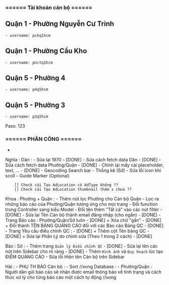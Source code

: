 ### ====== Tài khoản cán bộ ======
## Quận 1 - Phường Nguyễn Cư Trinh
    - username: pckq1hcm
## Quận 1 - Phường Cầu Kho
    - username: pnctq1hcm
## Quận 5 - Phường 4
    - username: p4q5hcm
## Quận 5 - Phường 3
    - username: p3q5hcm
Pass: 123

### ====== PHÂN CÔNG ======

- 

Nghĩa :
    Dân :
        - Sửa lại 1970 - [DONE]
        - Sửa cách fetch data Dân - [DONE]
        - Sửa cách fetch data Phường/Quận - [DONE]
        - Chỉnh lại mấy cái placeholder, text, ... - [DONE]
        - Geocoding Search bar
        - Thống kê (Sở)
        - Sửa lỗi icon khi scoll
        - Guide Marker (Optional)

        [] Check cái Tạo AdLocation có AdType không ??
        [] Check cái Tạo AdLocation thumbnail thêm s chưa ??

Khoa : 
    Phường + Quận :
        - Thêm nút lọc Phường cho Cán bộ Quận
        - Lọc ra những báo cáo của Phường/Quận tương ứng cho mọi trang
        - Đổi function trong Controller sang kiểu Model
        - Đổi tên thêm "Tất cả" vào các nút filter - [DONE]
        - Sửa lại Tên Cán bộ thành email đăng nhập (cho ngắn) - [DONE]
        - Trang Báo cáo : Phường/Quận/Sở luôn - [DONE]
            + Xóa chữ "gần" - [DONE]
            + Đổi thành TÊN BẢNG QUẢNG CÁO đối với các Báo cáo Bảng QC - [DONE]
        - Trang Yêu cầu điều chỉnh QC : - [DONE]
            + Thêm cột Tên bảng QC - [DONE]
            + Sửa lại Phần Lý do chỉnh sửa (Theo 1 trong 2 cách) - [DONE]



Bảo :
    Sở :
        - Thêm trang `Quản lý Điều chỉnh QC` - [DONE]
        - Sửa lại tên các nút trên Sidebar cho rõ ràng - [DONE]
        - Thêm `Hình ảnh` và `Quy hoạch` lúc tạo ĐIỂM QUẢNG CÁO
        - Sửa lỗi Hiện tên Cán bộ trên Sidebar

       
    



Hải :
    - PHỤ TH BẢO
    Cán bộ :
        - Sort //xong
    Database :
        - Phường/Quận : Người dân gửi báo cáo sẽ nhận được email thông báo về tình trạng và cách thức xử lý cho từng báo cáo một cách tự động //xong


